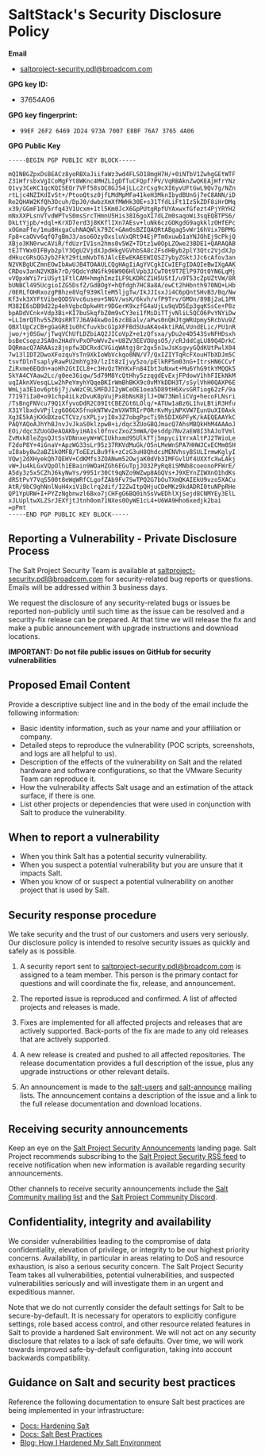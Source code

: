 # SaltStack's Security Disclosure Policy

**Email**
- saltproject-security.pdl@broadcom.com

**GPG key ID:**
- 37654A06

**GPG key fingerprint:**
- `99EF 26F2 6469 2D24 973A 7007 E8BF 76A7 3765 4A06`

**GPG Public Key**

```
-----BEGIN PGP PUBLIC KEY BLOCK-----

mQINBGZpxDsBEACz8yoRBXaJiifaWz3wd4FLSO18mgH7H/+0iNTbV1ZwhgGEtWTF
Z31HfrsbxVgICoMgFYt8WKnc4MHZLIgDfTuCFQpf7PV/VqRBAknZwQKEAjHfrYNz
Q1vy3CeKC1qcKQISEQr7VFf58sOC8GJ54jLLc2rCsg9cXI6yvUFtGwL9Qv7g/NZn
rtLjc4NZIKdIvSt+/PtooQtsz0jfLMdMpMFa41keH3MknIbydBUnGj7eC8ANN/iD
Re2QHAW2KfQh3Ocuh/DpJ0/dwbzXmXfMWHk30E+s31TfdLiFt1Iz5kZDF8iHrDMq
x39/GGmF10y5rfq43V1Ucxm+1tl5Km0JcX6GpPUtgRpfUYAxwxfGfezt4PjYRYH2
mNxXXPLsnVTvdWPTvS0msSrcTHmnU5His38I6goXI7dLZm0saqoWi3sqEQ8TPS6/
DkLtYjpb/+dql+KrXD7erd3j8KKflIXn7AEsv+luNk6czGOKgdG9agkklzOHfEPc
xOGmaFfe/1mu8HxgaCuhNAQWlk79ZC+GAm0sBZIQAQRtABgag5vWr16hVix7BPMG
Fp8+caOVv6qfQ7gBmJ3/aso6OzyOxsluVxQRt94EjPTm0xuwb1aYNJOhEj9cPkjQ
XBjo3KN0rwcAViR/fdUzrIV1sn2hms0v5WZ+TDtz1w0OpLZOwe23BDE1+QARAQAB
tEJTYWx0IFByb2plY3QgU2VjdXJpdHkgVGVhbSA8c2FsdHByb2plY3Qtc2VjdXJp
dHkucGRsQGJyb2FkY29tLmNvbT6JAlcEEwEKAEEWIQSZ7ybyZGktJJc6cAfov3an
N2VKBgUCZmnEOwIbAwUJB4TOAAULCQgHAgIiAgYVCgkICwIEFgIDAQIeBwIXgAAK
CRDov3anN2VKBk7rD/9QdcYdNGfk96W906HlVpb3JCwT0t9T7ElP97Ot0YN6LqMj
vVQpxWYi7riUSyt1FtlCAM+hmghImzILF9LKDRCZ1H5UStI/u9T53cZpUZtVW/8R
bUNBCl495UcgioIZG5DsfZ/GdBOgY+hQfdgh7HC8a8A/owCt2hHbnth970NQ+LHb
/0ERLfOHRxozgPBhze8Vqf939KlteM5ljgTw/IkJJIsxJi4C6pQntSHvB3/Bq/Nw
Kf3vk3XYFtVibeQODSVvc6useo+SNGV/wsK/6kvh/vfP9Trv/GMOn/89Bj2aL1PR
M382E6sDB9d22p4ehVgbcOpkwHtr9DGerK9xzfG4aUjLu9qVD5Ep3gqKSsCe+P8z
bpADdVCnk+Vdp3Bi+KI7buSkqfbZ0m9vCY3ei1fMiDiTTjvNliL5QCO6PvYNYiDw
+LLImrQThv55ZRQsRRT7J6A94kwDoI6zcBEalv/aPws0nQHJtgWRUpmy5RcbVu9Z
QBXlUpCzCB+gGaGRE1u0hCfuvkbcG1pXFFBdSUuAK4o4ktiRALVUndELic/PU1nR
jwo/+j0SGw/jTwqVChUfLDZbiAQ2JICoVpZ+e1zQfsxa/yDu2e4D543SvNFHDsxh
bsBeCsopzJSA0n2HAdYvPxOPoWVvZv+U8ZV3EEVOUgsO5//cRJddCgLU89Q4DrkC
DQRmacQ7ARAAsz8jnpfw3DCRxdCVGiqWAtgj8r2gx5n1wJsKsgvyGQdKUtPwlX04
7w13lIDT2DwoXFozquYsTn9XkIoWbVckqo0NN/V7/QxIZIYTqRcFXouHTbXDJm5C
tsvfDlnTsaplyRawPU2mhYg39/lzIt8zIjvy5zo/pElkRP5m03nG+ItrsHN6CCvf
ZiRxme6EQdn+aoHh2GtICL8+c3HvQzTHYKxFn84Ibt3uNxwt+Mu6YhG9tkYMQQk5
SkYA4CYAaw2Lc/g0ee36iqw/5d79M8YcQtHhy5zzqgdEvExjFPdowV1hhFIEkNkM
uqIAknXVesqLLw2hPeYmyhYQqeBKIrWmBhBKX9c0vMYkDDH3T/sSylVhH0QAXP6E
WmLja3E1ov6pt6j7j/wWzC9LSMFDJI2yWCeOE1oea5D89tH6XvsGRTiog62zF/9a
77197iIa0+o91chp4iLkzDvuK8pVujPx8bNsK8jlJ+OW73NmliCVg+hecoFLNsri
/TsBngFNVcu79Q1XfyvoDdR2C09ItCBEZGt6LOlq/+ATUw1aBz6L1hvLBtiR3Hfu
X31YlbxdvVPjlzg6O6GXSfnokNTWv2mVXWTRIrP0RrKvMyiNPXVW7EunUuXI0Axk
Xg3E5kAjKXkBXzoCTCVz/sXPLjvjI0x3Z7obgPpcTi9h5DIX6PFyK/kAEQEAAYkC
PAQYAQoAJhYhBJnvJvJkaS0klzpwB+i/dqc3ZUoGBQJmacQ7AhsMBQkHhM4AAAoJ
EOi/dqc3ZUoGDeAQAKbyiHA1sl0fnvcZxoZ3mWA/Qesddp7Nv2aEW8I3hAJoTVml
ZvMxk8leZgsQJtSsVDNnxeyW+WCIUkhxmd95UlkTTj5mpyci1YrxAltPJ2TWioLe
F2doP8Y+4iGnaV+ApzWG33sLr95z37RKVdMuGk/O5nLMeWnSPA7HHWJCxECMm0SH
uI8aby8w2aBZ1kOMFB/ToEEzLBu9fk+zCzG3uH8QhdciMENVhsyBSULIrmwKglyI
VQwj2dXHyekQh7QEHV+CdKMfs3ZOANwm52OwjaK0dVb3IMFGvlUf4UXXfcXwLAkj
vW+Ju4kLGxVQpOlh1EBain9WOaHZGh6EGuTpjJO32PyRq8iSMNb8coeonoPFWrE/
A5dy3z5x5CZhJ6kyNwYs/9951r30Ct9qNZo9WZwp8AGQVs+J9XEYnZIWXnO1hdKs
dRStPvY7VqS500t8eWqWRfCLgofZAb9Fv7SwTPQ2G7bOuTXmQKAIEkU9vzo5XACu
AtR/9bC9ghNnlNuH4xiViBclrq2dif/I2ZwItpQHjuCDeMKz9kdADRI0tuNPpRHe
QP1YpURW+I+PYZzNgbnwzl6Bxo7jCHFgG6BQ0ih5sVwEDhlXjSejd8CNMYEy3ElL
xJLUpltwXLZSrJEXYjtJtnh0om71NXes0OyWE1cL4+U6WA9Hho6xedjk2bai
=pPmt
-----END PGP PUBLIC KEY BLOCK-----
```

## Reporting a Vulnerability - Private Disclosure Process

The Salt Project Security Team is available at
saltproject-security.pdl@broadcom.com for security-related bug reports or
questions. Emails will be addressed within 3 business days.

We request the disclosure of any security-related bugs or issues be reported
non-publicly until such time as the issue can be resolved and a security-fix
release can be prepared. At that time we will release the fix and make a public
announcement with upgrade instructions and download locations.

**IMPORTANT: Do not file public issues on GitHub for security vulnerabilities**

## Proposed Email Content

Provide a descriptive subject line and in the body of the email include the
following information:

* Basic identity information, such as your name and your affiliation or company.
* Detailed steps to reproduce the vulnerability (POC scripts, screenshots, and
  logs are all helpful to us).
* Description of the effects of the vulnerability on Salt and the related
  hardware and software configurations, so that the VMware Security Team can
  reproduce it.
* How the vulnerability affects Salt usage and an estimation of the attack
  surface, if there is one.
* List other projects or dependencies that were used in conjunction with Salt to
  produce the vulnerability.


## When to report a vulnerability

* When you think Salt has a potential security vulnerability.
* When you suspect a potential vulnerability but you are unsure that it impacts
  Salt.
* When you know of or suspect a potential vulnerability on another project that
  is used by Salt.

## Security response procedure

We take security and the trust of our customers and users very seriously. Our
disclosure policy is intended to resolve security issues as quickly and safely
as is possible.

1.  A security report sent to saltproject-security.pdl@broadcom.com is assigned
    to a team member. This person is the primary contact for questions and will
    coordinate the fix, release, and announcement.

2.  The reported issue is reproduced and confirmed. A list of affected projects
    and releases is made.

3.  Fixes are implemented for all affected projects and releases that are
    actively supported. Back-ports of the fix are made to any old releases that
    are actively supported.

4.  A new release is created and pushed to all affected repositories. The
    release documentation provides a full description of the issue, plus any
    upgrade instructions or other relevant details.

5.  An announcement is made to the
    [salt-users](https://groups.google.com/forum/#!forum/salt-users) and
    [salt-announce](https://groups.google.com/forum/#!forum/salt-announce)
    mailing lists. The announcement contains a description of the issue and a
    link to the full release documentation and download locations.

## Receiving security announcements

Keep an eye on the
[Salt Project Security Announcements](https://saltproject.io/security-announcements/)
landing page. Salt Project recommends subscribing to the
[Salt Project Security RSS feed](https://saltproject.io/security-announcements/index.xml)
to receive notification when new information is available regarding security
announcements.

Other channels to receive security announcements include the
[Salt Community mailing list](https://groups.google.com/forum/#!forum/salt-users)
and the
[Salt Project Community Discord](https://discord.gg/J7b7EscrAs).

## Confidentiality, integrity and availability

We consider vulnerabilities leading to the compromise of data confidentiality,
elevation of privilege, or integrity to be our highest priority concerns.
Availability, in particular in areas relating to DoS and resource exhaustion, is
also a serious security concern. The Salt Project Security Team takes all
vulnerabilities, potential vulnerabilities, and suspected vulnerabilities
seriously and will investigate them in an urgent and expeditious manner.

Note that we do not currently consider the default settings for Salt to be
secure-by-default. It is necessary for operators to explicitly configure
settings, role based access control, and other resource related features in
Salt to provide a hardened Salt environment. We will not act on any security
disclosure that relates to a lack of safe defaults. Over time, we will work
towards improved safe-by-default configuration, taking into account backwards
compatibility.

## Guidance on Salt and security best practices

Reference the following documentation to ensure Salt best practices are being
implemented in your infrastructure:

- [Docs: Hardening Salt](https://docs.saltproject.io/en/master/topics/hardening.html)
- [Docs: Salt Best Practices](https://docs.saltproject.io/en/master/topics/best_practices.html)
- [Blog: How I Hardened My Salt Environment](https://saltproject.io/blog/how-i-hardened-my-salt-environment/)
